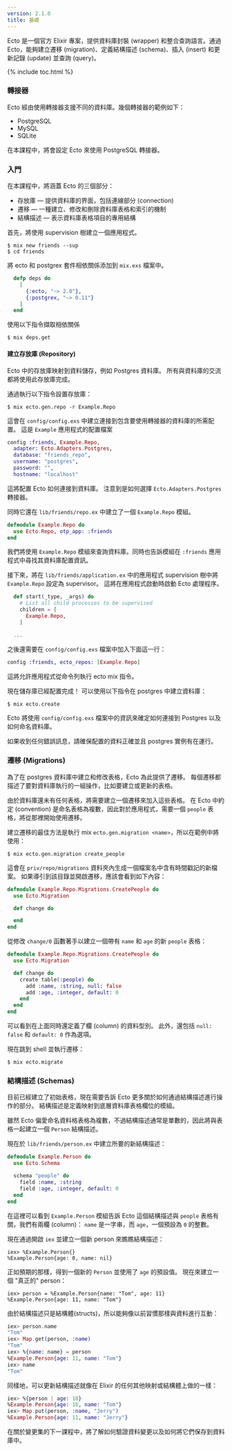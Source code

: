 ```yaml
---
version: 2.1.0
title: 基礎
---
```


Ecto 是一個官方 Elixir 專案，提供資料庫封裝 (wrapper) 和整合查詢語言。通過 Ecto，能夠建立遷移 (migration)、定義結構描述 (schema)、插入 (insert) 和更新記錄 (update) 並查詢 (query)。

{% include toc.html %}

### 轉接器

Ecto 經由使用轉接器支援不同的資料庫。幾個轉接器的範例如下：

* PostgreSQL
* MySQL
* SQLite

在本課程中，將會設定 Ecto 來使用 PostgreSQL 轉接器。

### 入門

在本課程中，將涵蓋 Ecto 的三個部分：

* 存放庫 — 提供資料庫的界面，包括連線部分 (connection)
* 遷移 — 一種建立、修改和刪除資料庫表格和索引的機制
* 結構描述 — 表示資料庫表格項目的專用結構

首先，將使用 supervision 樹建立一個應用程式。

```shell
$ mix new friends --sup
$ cd friends
```

將 ecto 和 postgrex 套件相依關係添加到 `mix.exs` 檔案中。

```elixir
  defp deps do
    [
      {:ecto, "~> 2.0"},
      {:postgrex, "~> 0.11"}
    ]
  end
```

使用以下指令擷取相依關係

```shell
$ mix deps.get
```

#### 建立存放庫 (Repository)

Ecto 中的存放庫映射到資料儲存，例如 Postgres 資料庫。
所有與資料庫的交流都將使用此存放庫完成。

通過執行以下指令設置存放庫：

```shell
$ mix ecto.gen.repo -r Example.Repo
```

這會在 `config/config.exs` 中建立連接到包含要使用轉接器的資料庫的所需配置。
這是 `Example` 應用程式的配置檔案

```elixir
config :friends, Example.Repo,
  adapter: Ecto.Adapters.Postgres,
  database: "friends_repo",
  username: "postgres",
  password: "",
  hostname: "localhost"
```

這將配置 Ecto 如何連接到資料庫。
注意到是如何選擇 `Ecto.Adapters.Postgres` 轉接器。

同時它還在 `lib/friends/repo.ex` 中建立了一個 `Example.Repo` 模組。

```elixir
defmodule Example.Repo do
  use Ecto.Repo, otp_app: :friends
end
```

我們將使用 `Example.Repo` 模組來查詢資料庫。同時也告訴模組在 `:friends` 應用程式中尋找其資料庫配置資訊。

接下來，將在 `lib/friends/application.ex` 中的應用程式 supervision 樹中將 `Example.Repo` 設定為 supervisor。
這將在應用程式啟動時啟動 Ecto 處理程序。

```elixir
  def start(_type, _args) do
    # List all child processes to be supervised
    children = [
      Example.Repo,
    ]

  ...
```

之後還需要在 `config/config.exs` 檔案中加入下面這一行：

```elixir
config :friends, ecto_repos: [Example.Repo]
```

這將允許應用程式從命令列執行 ecto mix 指令。

現在儲存庫已經配置完成！
可以使用以下指令在 postgres 中建立資料庫：

```shell
$ mix ecto.create
```

Ecto 將使用 `config/config.exs` 檔案中的資訊來確定如何連接到 Postgres 以及如何命名資料庫。

如果收到任何錯誤訊息，請確保配置的資料正確並且 postgres 實例有在運行。

### 遷移 (Migrations)

為了在 postgres 資料庫中建立和修改表格，Ecto 為此提供了遷移。
每個遷移都描述了要對資料庫執行的一組操作，比如要建立或更新的表格。

由於資料庫還未有任何表格，將需要建立一個遷移來加入這些表格。
在 Ecto 中約定 (convention) 是命名表格為複數，因此對於應用程式，需要一個 `people` 表格，將從那裡開始使用遷移。

建立遷移的最佳方法是執行 mix `ecto.gen.migration <name>`，所以在範例中將使用：

```shell
$ mix ecto.gen.migration create_people
```

這會在 `priv/repo/migrations` 資料夾內生成一個檔案名中含有時間戳記的新檔案。
如果導引到該目錄並開啟遷移，應該會看到如下內容：

```elixir
defmodule Example.Repo.Migrations.CreatePeople do
  use Ecto.Migration

  def change do

  end
end
```

從修改 `change/0` 函數著手以建立一個帶有 `name` 和 `age` 的新 `people` 表格：

```elixir
defmodule Example.Repo.Migrations.CreatePeople do
  use Ecto.Migration

  def change do
    create table(:people) do
      add :name, :string, null: false
      add :age, :integer, default: 0
    end
  end
end
```

可以看到在上面同時還定義了欄 (column) 的資料型別。
此外，還包括 `null: false` 和 `default: 0` 作為選項。

現在跳到 shell 並執行遷移：

```shell
$ mix ecto.migrate
```

### 結構描述 (Schemas)

目前已經建立了初始表格，現在需要告訴 Ecto 更多關於如何通過結構描述進行操作的部分。
結構描述是定義映射到底層資料庫表格欄位的模組。

雖然 Ecto 偏愛命名資料格表格為複數，不過結構描述通常是單數的，因此將與表格一起建立一個 `Person` 結構描述。

現在於 `lib/friends/person.ex` 中建立所要的新結構描述：

```elixir
defmodule Example.Person do
  use Ecto.Schema

  schema "people" do
    field :name, :string
    field :age, :integer, default: 0
  end
end
```

在這裡可以看到 `Example.Person` 模組告訴 Ecto 這個結構描述與 `people` 表格有關，我們有兩欄 (column)： `name` 是一字串，而 `age`，一個預設為 `0` 的整數。

現在通過開啟 `iex` 並建立一個新 person 來瞧瞧結構描述：

```shell
iex> %Example.Person{}
%Example.Person{age: 0, name: nil}
```

正如預期的那樣，得到一個新的 `Person` 並使用了 `age` 的預設值。
現在來建立一個 "真正的" person：

```shell
iex> person = %Example.Person{name: "Tom", age: 11}
%Example.Person{age: 11, name: "Tom"}
```

由於結構描述只是結構體(structs)，所以能夠像以前習慣那樣與資料進行互動：

```elixir
iex> person.name
"Tom"
iex> Map.get(person, :name)
"Tom"
iex> %{name: name} = person
%Example.Person{age: 11, name: "Tom"}
iex> name
"Tom"
```

同樣地，可以更新結構描述就像在 Elixir 的任何其他映射或結構體上做的一樣：

```elixir
iex> %{person | age: 18}
%Example.Person{age: 18, name: "Tom"}
iex> Map.put(person, :name, "Jerry")
%Example.Person{age: 11, name: "Jerry"}
```

在關於變更集的下一課程中，將了解如何驗證資料變更以及如何將它們保存到資料庫中。
